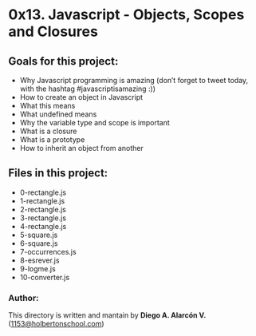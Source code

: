 # 0x13. Javascript - Objects, Scopes and Closures

## Goals for this project:

- Why Javascript programming is amazing (don’t forget to tweet today, with the hashtag #javascriptisamazing :))
- How to create an object in Javascript
- What this means
- What undefined means
- Why the variable type and scope is important
- What is a closure
- What is a prototype
- How to inherit an object from another

## Files in this project:
- 0-rectangle.js
- 1-rectangle.js
- 2-rectangle.js
- 3-rectangle.js
- 4-rectangle.js
- 5-square.js
- 6-square.js
- 7-occurrences.js
- 8-esrever.js
- 9-logme.js
- 10-converter.js

### Author:
This directory is written and mantain by **Diego A. Alarcón V.** (1153@holbertonschool.com)

